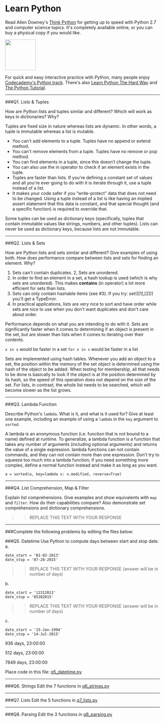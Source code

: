 # Learn Python

Read Allen Downey's [Think Python](http://www.greenteapress.com/thinkpython/) for getting up to speed with Python 2.7 and computer science topics. It's completely available online, or you can buy a physical copy if you would like.

<a href="http://www.greenteapress.com/thinkpython/"><img src="img/think_python.png" style="width: 100px;" target="_blank"></a>

For quick and easy interactive practice with Python, many people enjoy [Codecademy's Python track](http://www.codecademy.com/en/tracks/python). There's also [Learn Python The Hard Way](http://learnpythonthehardway.org/book/) and [The Python Tutorial](https://docs.python.org/2/tutorial/).

---

###Q1. Lists &amp; Tuples

How are Python lists and tuples similar and different? Which will work as keys in dictionaries? Why?

Tuples are fixed size in nature whereas lists are dynamic. In other words, a tuple is immutable whereas a list is mutable.

* You can't add elements to a tuple. Tuples have no append or extend method.
* You can't remove elements from a tuple. Tuples have no remove or pop method.
* You can find elements in a tuple, since this doesn’t change the tuple.
* You can also use the in operator to check if an element exists in the tuple.
* Tuples are faster than lists. If you're defining a constant set of values and all you're ever going to do with it is iterate through it, use a tuple instead of a list.
* It makes your code safer if you “write-protect” data that does not need to be changed. Using a tuple instead of a list is like having an implied assert statement that this data is constant, and that special thought (and a specific function) is required to override that.

Some tuples can be used as dictionary keys (specifically, tuples that contain immutable values like strings, numbers, and other tuples). Lists can never be used as dictionary keys, because lists are not immutable.

---

###Q2. Lists &amp; Sets

How are Python lists and sets similar and different? Give examples of using both. How does performance compare between lists and sets for finding an element. Why?

1. Sets can't contain duplicates.
2, Sets are unordered.
3. In order to find an element in a set, a hash lookup is used (which is why sets are unordered). This makes __contains__ (in operator) a lot more efficient for sets than lists.
4. Sets can only contain hashable items (see #3). If you try: set(([1],[2])) you'll get a TypeError.
5. In practical applications, lists are very nice to sort and have order while sets are nice to use when you don't want duplicates and don't care about order.

Performance depends on what you are intending to do with it. Sets are significantly faster when it comes to determining if an object is present in the set, but are slower than lists when it comes to iterating over their contents.

`x in s` would be faster in a set
`for x in s` would be faster in a list

Sets are implemented using hash tables. Whenever you add an object to a set, the position within the memory of the set object is determined using the hash of the object to be added. When testing for membership, all that needs to be done is basically to look if the object is at the position determined by its hash, so the speed of this operation does not depend on the size of the set. For lists, in contrast, the whole list needs to be searched, which will become slower as the list grows.


---

###Q3. Lambda Function

Describe Python's `lambda`. What is it, and what is it used for? Give at least one example, including an example of using a `lambda` in the `key` argument to `sorted`.

A lambda is an anonymous function (i.e. function that is not bound to a name) defined at runtime. To generalize, a lambda function is a function that takes any number of arguments (including optional arguments) and returns the value of a single expression. lambda functions can not contain commands, and they can not contain more than one expression. Don't try to squeeze too much into a lambda function; if you need something more complex, define a normal function instead and make it as long as you want.

`a = sorted(a, key=lambda x: x.modified, reverse=True)`

---

###Q4. List Comprehension, Map &amp; Filter

Explain list comprehensions. Give examples and show equivalents with `map` and `filter`. How do their capabilities compare? Also demonstrate set comprehensions and dictionary comprehensions.

>> REPLACE THIS TEXT WITH YOUR RESPONSE

---

###Complete the following problems by editing the files below:

###Q5. Datetime
Use Python to compute days between start and stop date.   
a.  

```
date_start = '01-02-2013'    
date_stop = '07-28-2015'
```

>> REPLACE THIS TEXT WITH YOUR RESPONSE (answer will be in number of days)

b.  
```
date_start = '12312013'  
date_stop = '05282015'  
```

>> REPLACE THIS TEXT WITH YOUR RESPONSE (answer will be in number of days)

c.  
```
date_start = '15-Jan-1994'      
date_stop = '14-Jul-2015'  
```

936 days, 23:00:00

512 days, 23:00:00

7849 days, 23:00:00

Place code in this file: [q5_datetime.py](python/q5_datetime.py)

---

###Q6. Strings
Edit the 7 functions in [q6_strings.py](python/q6_strings.py)

---

###Q7. Lists
Edit the 5 functions in [q7_lists.py](python/q7_lists.py)

---

###Q8. Parsing
Edit the 3 functions in [q8_parsing.py](python/q8_parsing.py)





